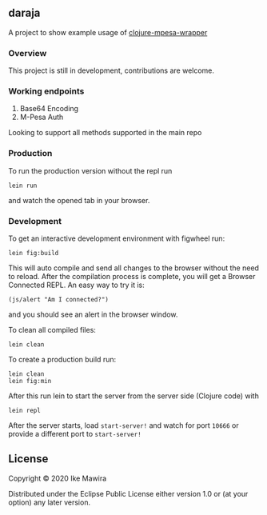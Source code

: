 ## daraja

A project to show example usage of [clojure-mpesa-wrapper](https://github.com/MawiraIke/clojure-mpesa-wrapper)


### Overview
This project is still in development, contributions are welcome.

### Working endpoints 
1. Base64 Encoding
2. M-Pesa Auth

Looking to support all methods supported in the main repo

### Production
To run the production version without the repl run
    
    lein run
    
and watch the opened tab in your browser.

### Development

To get an interactive development environment with figwheel run:

    lein fig:build

This will auto compile and send all changes to the browser without the
need to reload. After the compilation process is complete, you will
get a Browser Connected REPL. An easy way to try it is:

    (js/alert "Am I connected?")

and you should see an alert in the browser window.

To clean all compiled files:

	lein clean

To create a production build run:

	lein clean
	lein fig:min

After this run lein to start the server from the server side (Clojure code) with

    lein repl
    
After the server starts, load ```start-server!``` and watch for port ```10666``` or provide 
a different port to ```start-server!```
## License

Copyright © 2020 Ike Mawira

Distributed under the Eclipse Public License either version 1.0 or (at your option) any later version.
